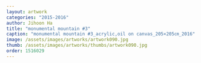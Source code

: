 ```yaml
---
layout: artwork
categories: "2015-2016"
author: Jihoon Ha
title: "monumental mountain #3"
caption: "monumental mountain #3_acrylic,oil on canvas_205×205㎝_2016"
image: /assets/images/artworks/artwork090.jpg
thumb: /assets/images/artworks/thumbs/artwork090.jpg
order: 1516029
---
```

